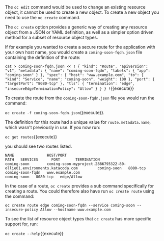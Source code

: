 The ``oc edit`` command would be used to change an existing resource object, it cannot be used to create a new object. To create a new object you need to use the ``oc create`` command.

The ``oc create`` option provides a generic way of creating any resource object from a JSON or YAML definition, as well as a simpler option driven method for a subset of resource object types.

If for example you wanted to create a secure route for the application with your own host name, you would create a ``coming-soon-fqdn.json`` file containing the definition of the route:

``cat > coming-soon-fqdn.json << !
{
    "kind": "Route",
    "apiVersion": "v1",
    "metadata": {
        "name": "coming-soon-fqdn",
        "labels": {
            "app": "coming-soon"
        }
    },
    "spec": {
        "host": "www.example.com",
        "to": {
            "kind": "Service",
            "name": "coming-soon",
            "weight": 100
        },
        "port": {
            "targetPort": "8080-tcp"
        },
        "tls": {
            "termination": "edge",
            "insecureEdgeTerminationPolicy": "Allow"
        }
    }
}
!``{{execute}}

To create the route from the ``coming-soon-fqdn.json`` file you would run the command:

``oc create -f coming-soon-fqdn.json``{{execute}}.

The definition for this route had a unique value for ``route.metadata.name``, which wasn't previously in use. If you now run:

``oc get routes``{{execute}}

you should see two routes listed.

```
NAME               HOST/PORT                                                              PATH   SERVICES      PORT       TERMINATION
coming-soon        coming-soon-myproject.2886795322-80-ollie01.environments.katacoda.com         coming-soon   8080-tcp
coming-soon-fqdn   www.example.com                                                               coming-soon   8080-tcp   edge/Allow
```

In the case of a route, ``oc create`` provides a sub command specifically for creating a route. You could therefore also have run ``oc create route`` using the command:

``oc create route edge coming-soon-fqdn --service coming-soon --insecure-policy Allow --hostname www.example.com``

To see the list of resource object types that ``oc create`` has more specific support for, run:

``oc create --help``{{execute}}
